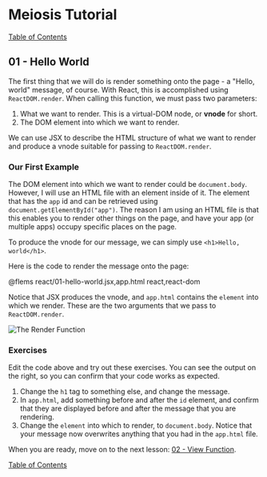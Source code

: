 # Meiosis Tutorial

[Table of Contents](toc.html)

## 01 - Hello World

The first thing that we will do is render something onto the page - a "Hello, world" message,
of course. With React, this is accomplished using `ReactDOM.render`. When calling this function, we
must pass two parameters:

1. What we want to render. This is a virtual-DOM node, or **vnode** for short.
1. The DOM element into which we want to render.

We can use JSX to describe the HTML structure of what we want to render and produce a vnode
suitable for passing to `ReactDOM.render`.

### Our First Example

The DOM element into which we want to render could be `document.body`. However, I will use an
HTML file with an element inside of it. The element that has the `app` id and can be retrieved
using `document.getElementById("app")`. The reason I am using an HTML file is that this enables you
to render other things on the page, and have your app (or multiple apps) occupy specific places on
the page.

To produce the vnode for our message, we can simply use `<h1>Hello, world</h1>`.

Here is the code to render the message onto the page:

@flems react/01-hello-world.jsx,app.html react,react-dom

Notice that JSX produces the vnode, and `app.html` contains the `element` into which we render.
These are the two arguments that we pass to `ReactDOM.render`.

![The Render Function](01-hello-world-02.svg)

### Exercises

Edit the code above and try out these exercises. You can see the output on the right, so you
can confirm that your code works as expected.

1. Change the `h1` tag to something else, and change the message.
1. In `app.html`, add something before and after the `id` element, and confirm that they are
displayed before and after the message that you are rendering.
1. Change the `element` into which to render, to `document.body`. Notice that your message
now overwrites anything that you had in the `app.html` file.

When you are ready, move on to the next lesson: [02 - View Function](02-view-function-react.html).

[Table of Contents](toc.html)
